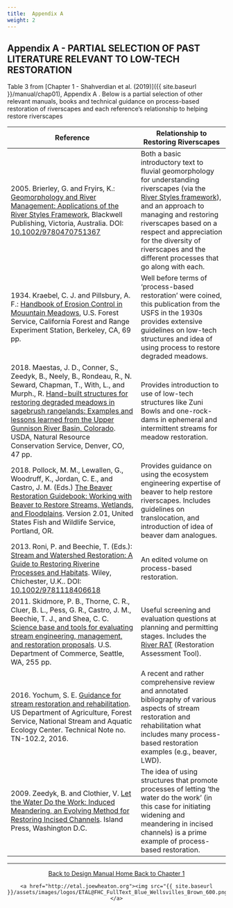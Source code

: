 ```yaml
---
title:  Appendix A
weight: 2
---
```


## Appendix A - PARTIAL SELECTION OF PAST LITERATURE RELEVANT TO LOW-TECH RESTORATION

Table 3 from [Chapter 1 - Shahverdian et al. (2019)]({{ site.baseurl }}/manual/chap01), Appendix A . Below is a partial selection of other relevant manuals, books and technical guidance on process-based restoration of riverscapes and each reference’s relationship to helping restore riverscapes 

| Reference                                                                                                                                                                                                                                                                                                                                           | Relationship to Restoring Riverscapes                                                                                                                                                                                                                                                                    |
|-----------------------------------------------------------------------------------------------------------------------------------------------------------------------------------------------------------------------------------------------------------------------------------------------------------------------------------------------------|----------------------------------------------------------------------------------------------------------------------------------------------------------------------------------------------------------------------------------------------------------------------------------------------------------|
| 2005. Brierley, G. and Fryirs, K.: [Geomorphology and River Management: Applications of the River Styles Framework](https://onlinelibrary.wiley.com/doi/book/10.1002/9780470751367), Blackwell Publishing, Victoria, Australia. DOI: [10.1002/9780470751367](http://dx.doi.org/10.1002/9780470751367)                                                                                                                                                                                      | Both a basic introductory text to fluvial geomorphology for understanding riverscapes (via the [River Styles framework](http://riverstyles.com)), and an approach to managing and restoring riverscapes  based on a respect and appreciation for the diversity of riverscapes and the different processes that go along with each. |
| 1934. Kraebel, C. J. and Pillsbury, A. F.: [Handbook of Erosion Control in Mouuntain Meadows](https://s3-us-west-2.amazonaws.com/etalweb.joewheaton.org/Workshops/CheapCheerful/2018/NRCS/Resources/Handbook+of+erosion+control+in+mountain+meadows.pdf), U.S. Forest Service, California Forest and Range Experiment Station, Berkeley, CA, 69 pp.                                                                                                                                                              | Well before terms of ‘process-based restoration’ were coined, this publication from the USFS in the 1930s provides extensive guidelines on low-tech structures and idea of using process to restore degraded meadows.                                                                                    |
| 2018. Maestas, J. D., Conner, S., Zeedyk, B., Neely, B., Rondeau, R., N. Seward, Chapman, T., With, L., and Murph., R. [Hand-built structures for restoring degraded meadows in sagebrush rangelands: Examples and lessons learned from the Upper Gunnison River Basin, Colorado](http://www.sagegrouseinitiative.com/wp-content/uploads/2018/05/CO-NRCS_Range_Technical_Note_40_Gunnison_Zeedyk-Structures_5-18.pdf).  USDA, Natural Resource Conservation Service, Denver, CO, 47 pp. | Provides introduction to use of low-tech structures like Zuni Bowls and one-rock-dams in ephemeral and intermittent streams for meadow restoration.                                                                                                                                                      |
| 2018. Pollock, M. M., Lewallen, G., Woodruff, K., Jordan, C. E., and Castro, J. M. (Eds.) [The Beaver Restoration Guidebook: Working with Beaver to Restore Streams, Wetlands, and Floodplains](http://www.fws.gov/oregonfwo/ToolsForLandowners/RiverScience/Beaver.asp). Version 2.01, United States Fish and Wildlife Service, Portland, OR.                                                                                | Provides guidance on using the ecosystem engineering expertise of beaver to help restore riverscapes. Includes guidelines on translocation, and introduction of idea of beaver dam analogues.                                                                                                            |
| 2013. Roni, P. and Beechie, T. (Eds.): [Stream and Watershed Restoration: A Guide to Restoring Riverine Processes and Habitats](https://onlinelibrary.wiley.com/doi/book/10.1002/9781118406618). Wiley, Chichester, U.K..  DOI: [10.1002/9781118406618](http://dx.doi.org/10.1002/9781118406618)                                                                                                                                                                                            | An edited volume on process-based restoration.                                                                                                                                                                                                                                                           |
| 2011. Skidmore, P. B., Thorne, C. R., Cluer, B. L., Pess, G. R., Castro, J. M., Beechie, T. J., and Shea, C. C. [Science base and tools for evaluating stream engineering, management, and restoration proposals](https://repository.library.noaa.gov/view/noaa/4020). U.S. Department of Commerce, Seattle, WA, 255 pp.                                                                                 | Useful screening and evaluation questions at planning and permitting stages. Includes the [River RAT](https://www.webapps.nwfsc.noaa.gov/apex/f?p=275:1::::::) (Restoration Assessment Tool).                                                                                                                                                                       |
| 2016. Yochum, S. E. [Guidance for stream restoration and rehabilitation](https://riversedgewest.org/sites/default/files/resource-center-documents/yochumusfs-nsaec-tn102-2gudncstrmrstrtnrhbltn.pdf). US Department of Agriculture, Forest Service, National Stream and Aquatic Ecology Center. Technical Note no. TN-102.2, 2016.                                                                                                                                               | A recent and rather comprehensive review and annotated bibliography of various aspects of stream restoration and rehabilitation what includes many process-based restoration examples (e.g., beaver, LWD).                                                                                               |
| 2009. Zeedyk, B. and Clothier, V. [Let the Water Do the Work: Induced Meandering, an Evolving Method for Restoring Incised Channels](https://www.chelseagreen.com/product/let-the-water-do-the-work/). Island Press, Washington D.C.                                                                                                                                                                                 | The idea of using structures that promote processes of letting ‘the water do the work’ (in this case for initiating widening and meandering in incised channels) is a prime example of process-based restoration.                                                                                        |


------
<div align="center">
	<a class="hollow button" href="{{ site.baseurl }}/"><i class="fa fa-arrow-circle-left" aria-hidden="true"></i>  Back to Design Manual Home <i class="fa fa-book" aria-hidden="true"></i></a>
	<a class="hollow button" href="{{ site.baseurl }}/manual/chap01"><i class="fa fa-arrow-circle-up" aria-hidden="true"></i>  Back to Chapter 1 </a>

    <a href="http://etal.joewheaton.org"><img src="{{ site.baseurl }}/assets/images/logos/ETAL@FHC_FullText_Blue_Wellsvilles_Brown_600.png"></a>

</div>